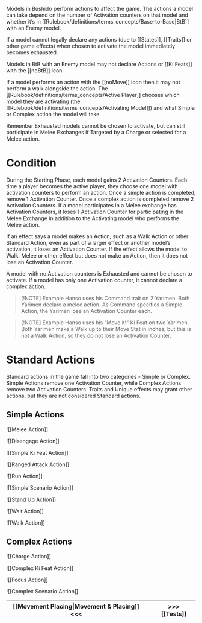 Models in Bushido perform actions to affect the game. The actions a model can take depend on the number of Activation counters on that model and whether it’s in [[Rulebook/definitions/terms_concepts/Base-to-Base|BtB]] with an Enemy model.

If a model cannot legally declare any actions (due to [[States]], [[Traits]] or other game effects) when chosen to activate the model immediately becomes exhausted.

Models in BtB with an Enemy model may not declare Actions or [[Ki Feats]] with the [[noBtB]] icon.

If a model performs an action with the [[noMove]] icon then it may not perform a walk alongside the action. The [[Rulebook/definitions/terms_concepts/Active Player]] chooses which model they are activating (the [[Rulebook/definitions/terms_concepts/Activating Model]]) and what Simple or Complex action the model will take.

Remember Exhausted models cannot be chosen to activate, but can still participate in Melee Exchanges if Targeted by a Charge or selected for a Melee action.

# Condition
During the Starting Phase, each model gains 2 Activation Counters. Each time a player becomes the active player, they choose one model with activation counters to perform an action.
Once a simple action is completed, remove 1 Activation Counter. Once a complex action is completed remove 2 Activation Counters.
If a model participates in a Melee exchange has Activation Counters, it loses 1 Activation Counter for participating in the Melee Exchange in addition to the Activating model who performs the Melee action.

If an effect says a model makes an Action, such as a Walk Action or other Standard Action, even as part of a larger effect or another model’s activation, it loses an Activation Counter. If the effect allows the model to Walk, Melee or other effect but does not make an Action, then it does not lose an Activation Counter.

A model with no Activation counters is Exhausted and cannot be chosen to activate. If a model has only one Activation counter, it cannot declare a complex action.


> [!NOTE] Example
> Hanso uses his Command trait on 2 Yarimen. Both Yarimen declare a melee action.
> As Command specifies a Simple Action, the Yarimen lose an Activation Counter each.

> [!NOTE] Example
> Hanso uses his “Move it!” Ki Feat on two Yarimen.
> Both Yarimen make a Walk up to their Move Stat in inches, but this is not a Walk Action, so they do not lose an Activation Counter.

# Standard Actions
Standard actions in the game fall into two categories - Simple or Complex. Simple Actions remove one Activation Counter, while Complex Actions remove two Activation Counters. Traits and Unique effects may grant other actions, but they are not considered Standard actions.

## Simple Actions

![[Melee Action]]

![[Disengage Action]]

![[Simple Ki Feat Action]]

![[Ranged Attack Action]]

![[Run Action]]

![[Simple Scenario Action]]

![[Stand Up Action]]

![[Wait Action]]

![[Walk Action]]

## Complex Actions

![[Charge Action]]

![[Complex Ki Feat Action]]

![[Focus Action]]

![[Complex Scenario Action]]

| [[Movement Placing\|Movement & Placing]] <<< |     | >>> [[Tests]] |
| -------------------------------------------- | --- | ------------- |